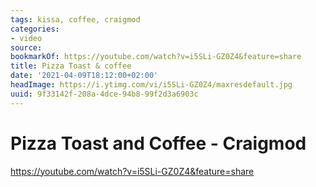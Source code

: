 ```yaml
---
tags: kissa, coffee, craigmod
categories:
- video
source:
bookmarkOf: https://youtube.com/watch?v=i5SLi-GZ0Z4&feature=share
title: Pizza Toast & coffee
date: '2021-04-09T18:12:00+02:00'
headImage: https://i.ytimg.com/vi/i5SLi-GZ0Z4/maxresdefault.jpg
uuid: 9f33142f-208a-4dce-94b8-99f2d3a6903c
---
```


# Pizza Toast and Coffee - Craigmod
https://youtube.com/watch?v=i5SLi-GZ0Z4&feature=share
